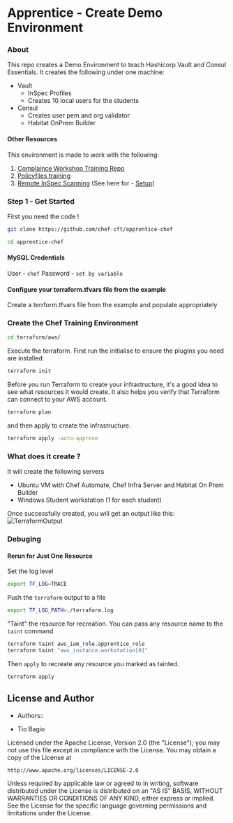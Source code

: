# Apprentice - Create Demo Environment

### About
This repo creates a Demo Environment to teach Hashicorp Vault and Consul Essentials. It creates the following under one machine:
- Vault
    - InSpec Profiles
    - Creates 10 local users for the students
- Consul
    - Creates user pem and org validator
    - Habitat OnPrem Builder

#### Other Resources
This environment is made to work with the following:
1. [Complaince Workshop Training Repo](https://github.com/anthonygrees/compliance-workshop)
2. [Policyfiles training](https://github.com/anthonygrees/policyfiles_training)
3. [Remote InSpec Scanning](https://github.com/chef-cft/inspec-remote-scanning) (See here for - [Setup](REMOTE-SCAN-SETUP.md))


### Step 1 - Get Started
First you need the code !
```bash
git clone https://github.com/chef-cft/apprentice-chef

cd apprentice-chef
```

#### MySQL Credentials
User - `chef`
Password - ```set by variable```

#### Configure your terraform.tfvars file from the example
Create a terrform.tfvars file from the example and populate appropriately

### Create the Chef Training Environment
```bash
cd terraform/aws/
```

Execute the terraform. First run the initialise to ensure the plugins you need are installed:

```bash
terraform init
```
Before you run Terraform to create your infrastructure, it's a good idea to see what resources it would create. It also helps you verify that Terraform can connect to your AWS account.

```bash
terraform plan
```

and then apply to create the infrastructure.

```bash
terraform apply -auto-approve
```

### What does it create ?

It will create the following servers
- Ubuntu VM with Chef Automate, Chef Infra Server and Habitat On Prem Builder
- Windows Student workstation (1 for each student)

Once successfully created, you will get an output like this:
![TerraformOutput](/images/automate_output.png)

### Debuging

#### Rerun for Just One Resource
Set the log level
```bash
export TF_LOG=TRACE
```

Push the ```terraform``` output to a file
```bash
export TF_LOG_PATH=./terraform.log
```

"Taint" the resource for recreation.  You can pass any resource name to the `taint` command
```bash
terraform taint aws_iam_role.apprentice_role
terraform taint "aws_instance.workstation[0]"
```

Then `apply` to recreate any resource you marked as tainted.
```bash
terraform apply
```

## License and Author

* Authors:: 
- Tio Bagio


Licensed under the Apache License, Version 2.0 (the "License");
you may not use this file except in compliance with the License.
You may obtain a copy of the License at

    http://www.apache.org/licenses/LICENSE-2.0

Unless required by applicable law or agreed to in writing, software
distributed under the License is distributed on an "AS IS" BASIS,
WITHOUT WARRANTIES OR CONDITIONS OF ANY KIND, either express or implied.
See the License for the specific language governing permissions and
limitations under the License.
